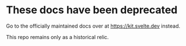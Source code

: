 # These docs have been deprecated

Go to the officially maintained docs over at https://kit.svelte.dev instead.

This repo remains only as a historical relic.